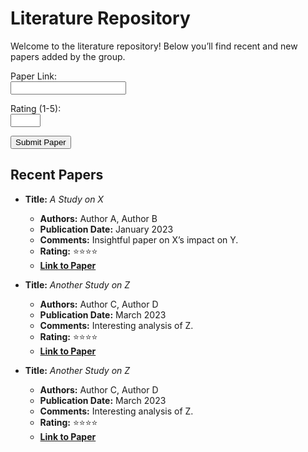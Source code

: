 # Literature Repository

Welcome to the literature repository! Below you’ll find recent and new papers added by the group.

<form name="add-paper" method="POST" data-netlify="true">
  <p>
    <label for="link">Paper Link:</label><br>
    <input type="url" id="link" name="link" required>
  </p>
  <p>
    <label for="rating">Rating (1-5):</label><br>
    <input type="number" id="rating" name="rating" min="1" max="5" required>
  </p>
  <button type="submit">Submit Paper</button>
</form>

## Recent Papers
- **Title:** _A Study on X_
  - **Authors:** Author A, Author B
  - **Publication Date:** January 2023
  - **Comments:** Insightful paper on X’s impact on Y.
  - **Rating:** ⭐⭐⭐⭐
  - **[Link to Paper](https://doi.org/...)**
  
- **Title:** _Another Study on Z_
  - **Authors:** Author C, Author D
  - **Publication Date:** March 2023
  - **Comments:** Interesting analysis of Z.
  - **Rating:** ⭐⭐⭐⭐
  - **[Link to Paper](https://doi.org/...)**
 
- **Title:** _Another Study on Z_
  - **Authors:** Author C, Author D
  - **Publication Date:** March 2023
  - **Comments:** Interesting analysis of Z.
  - **Rating:** ⭐⭐⭐⭐
  - **[Link to Paper](https://doi.org/...)**

